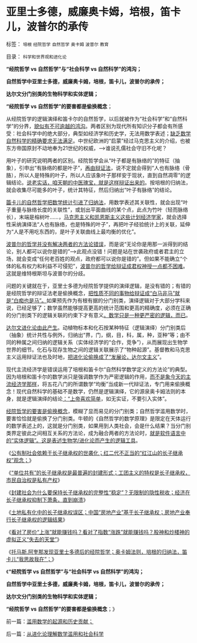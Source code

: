# 亚里士多德，威廉奥卡姆，培根，笛卡儿，波普尔的承传

标签： `培根` `经院哲学` `自然哲学` `奥卡姆` `波普尔` `教育` 

目录： `科学和世界观和进化论`

**“经院哲学 vs 自然哲学”与“社会科学 vs 自然科学”的鸿沟；**

**自然哲学中亚里士多德，威廉奥卡姆，培根，笛卡儿，波普尔的承传；**

**达尔文分门别类的生物科学和实体逻辑；**

**“经院哲学 vs 自然哲学”的要害都是偷换概念**；

从经院哲学的逻辑演绎和笛卡尔的自然哲学，以后就被作为“社会科学”和“自然科学”的分界，[貌似有不可逾越的鸿沟](../../../2010/6/12/数学是文科理科的分界；数学是科学的成本.md)。两者区别为现代所有知识分子都会有所感受：社会科学中的绝大部分，典型如经济学和历史学，无法用数学表述；[缺乏数学自然科学的精确要求无法满足](../../../2010/6/19/“物理学”的科学标准；数学不是科学.md)。中世纪欧洲的“启蒙”经过马克思主义的介绍，也被东方帝国原封不动地奉为21世纪的权威，——>谁说孔儒社会守旧不化呢？

用叶子的研究说明两者的区别。经院哲学会从“叶子都是有脉络的”的特征（抽象），引申出“有脉络的都是叶子”，[再由辩证法](../../../2010/2/12/哲学是“岂有此理”的学问.md)，说不定就会得到“人也有脉络（骨胳），所以人是特殊的叶子，所以人应该象叶子那样安于现状，直到自然凋零”的逻辑结论。[说老实话，咱天朝的中医瑰宝，就是这样辩证出来的](../../../2010/7/12/中医是玄学；双盲统计是医疗保险的依据.md)。按培根的归纳法，就会收集尽可能多的叶子，统计其特征，然后归纳出“叶子有脉络”的结论。

[筁卡儿的自然哲学把数学统计引进了归纳法](../../../2011/2/27/新理论推广和奥地利学派的失败.md)，用数学表述其关联性，就会出现“叶子重量与脉络长度的关联性”，或划出平面曲线的某个点，此点为竹叶（轻而脉络长），末端是榕树叶……，[马克思主义和凯恩斯主义这些计划经济学家](../../../2012/5/29/计划经济的效果总是与善意目的相反.md)，就会选择性采纳演绎法“人也有脉络，也是特殊的叶子”，再把叶子经验统计上的关联，延伸为“人是不用吃东西的，是叶子关联曲线上最均衡的优化”。

[波普尔的哲学并没有解决两者的方法论错误](../../../2010/6/21/实证科学是唯一依赖批判，不需要文过饰非的世界观.md)，而是说“无论你是用那一派得到的结论，别人都可以说你是错的”——>此观点没错！问题是站在世袭政府或者君主的立场，就会变成“任何老百姓的观点，政府都可以说你是错的”。但如果不能确立“个体的私有权力和利益不可侵犯”，[波普尔的哲学给辩证成君权神授一点都不困难](../../../2010/6/20/波普尔法则先验（transcendental）有歧义.md)。这就是维特根斯坦与波普尔的分歧。

问题的关键就在于，亚里士多德为经院哲学提供的演绎逻辑，是没有错的；有错的是经院哲学的辩证法老是偷换概念，[把性质不同的事物给辩证成“白马非马”就是“白痴也是马”。](../../../2010/1/9/“白马非马”与辩证法和实证和科学理论.md)如果预先作为有根有据的分门别类，演绎逻辑对于大部分学科来说，已经足够了；数学虽然能够提高更高的统计范围和更高的精确度，必须在正确的分门别类下的逻辑关联的约束下才有意义[。数学只是一种更严密的逻辑，而已](../../../2011/2/3/逻辑是实证的延伸方式，数学是定量化的逻辑.md)。

[达尔文进化论由此产生](../../../2009/2/15/可怕的进化论：记念人类最伟大的科学家诞生200年.md)。动植物标本和化石按某种特征（逻辑演绎）分门别类后（抽象）统计共性与例外，归纳出“界，门，纲，目，科，属，种，亚种”等；由不同的种属之间归纳的逻辑关系（实体经济学的“合作，竞争”），从而展现出生物学世界的细节。化石与现存生物之间的逻辑关联展示了“物种起源”。基督教和马克思主义运用辩证法也及时地，[把进化论偷换成了“发展论，达尔文主义](../../../2011/9/16/为什么基督教和马克思主义都攻击科学进化论？.md)”。

现代主流经济学是错误运用了培根和笛卡尔“自然科学数学定义的方法论”的典型。因为培根和笛卡尔的数学派只是强调数学作为严密逻辑的作用，[而不是象今天的主流经济学那样](../../../2012/2/23/“测得准”的经济学都是伪科学.md)，将五花八门的所谓数学“均衡”当成新一代辩证法，专门用来偷换概念！现代自然科学的基础不是数学，仍然是逻辑演绎，它的源泉奥卡姆法则的本身，就是逻辑演绎的结论[：“上帝喜欢简单](../../../2009/1/24/经济很简单，政治很简单，科学很简单，真理很简单.md)，如无实证，不要引入实体”。

[经院哲学的要害是偷换概念](../../../2011/3/4/对象抽象，要素替代和偷换概念.md)，模糊了显而易见的分门别类；自然哲学滥用数学时，要害恰恰就是偷换了分门别类。牛顿的《自然哲学的数学原理》是限定在天体运行的数学表述上的，这就是分门别类，如果用到人类社会，会是什么结果？当分门别类界定彼此之间相互关系的方法论，成为融合两者的方法论时，[就是软件语言中的“实体逻辑”。这是表述生物学/进化论而产生的逻辑工具](../../../2012/2/25/《Think&nbsp;In&nbsp;Java》中的社会学和经济学分析.md)。





《[公有制社会依赖于长子继承权的世袭化；红二代不正当的“红江山的长子继承权”观念；](../../../2012/10/9/公有制帝国的权力的长子继承权化，广泛世袭化；.md)》

《[“单位共有”的长子继承权是最普遍的封建形式；工团主义的特权是长子继承权，市民自治权是私有产权](../../../2012/10/10/一个贪官叫腐败，一个单位的腐败叫创收.md)》

《[封建社会为什么要保持长子继承权的完整性“稳定”？无限制的隐性税收；经济在长子继承权抑制下萧条，直到崩溃](../../../2012/10/10/封建社会为什么要保持长子继承权的完整性？.md)》

《[土地私有化中的长子继承权误区；中国“房地产业”基于长子继承权；房地产业奉行长子继承权的逻辑结果](../../../2012/10/10/土地私有化中的长子继承权误区和特色的房地产.md)》

《[看对了房价“上涨”就能赚钱吗？看对了指数“涨跌”就能赚钱吗？股神和炒楼神的虚拟正义“失去的天堂”](../../../2012/10/11/股神和炒楼神的虚拟“失去的天堂”.md)》

《[托马斯.阿奎那发现亚里士多德后的经院哲学；奥卡姆法则，培根的归纳法，笛卡儿“我思故我在”；](../../../2012/10/12/滥用数学的起源和历史贡献；.md)》

《**“经院哲学 vs 自然哲学”与“社会科学 vs 自然科学”的鸿沟；**

**自然哲学中亚里士多德，威廉奥卡姆，培根，笛卡儿，波普尔的承传；**

**达尔文分门别类的生物科学和实体逻辑；**

**“经院哲学 vs 自然哲学”的要害都是偷换概念**；》

前一篇：[滥用数学的起源和历史贡献；](../../../2012/10/12/滥用数学的起源和历史贡献；.md)

后一篇：[从进化论理解数学滥用和社会科学](../../../2012/10/12/从进化论理解数学滥用和社会科学.md)
